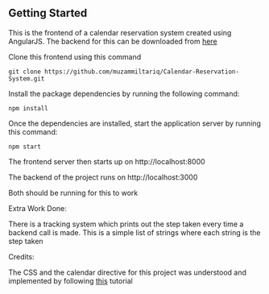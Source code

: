Getting Started
---------------
This is the frontend of a calendar reservation system created using AngularJS.
The backend for this can be downloaded from [here](https://bitbucket.org/mpopatia/reservation-calendar/src/master/)

Clone this frontend using this command
```
git clone https://github.com/muzammiltariq/Calendar-Reservation-System.git
```

Install the package dependencies by running the following command:

```
npm install
```
Once the dependencies are installed, start the application server by running this command:

```
npm start
```
The frontend server then starts up on http://localhost:8000

The backend of the project runs on http://localhost:3000

Both should be running for this to work

Extra Work Done:

There is a tracking system which prints out the step taken every time a backend call is made. This is a simple list of strings where each string is the step taken

Credits:

The CSS and the calendar directive for this project was understood and implemented by following [this](https://www.codementor.io/@chrisharrington/angularjs-tutorial-series-part-1-building-a-calendar-with-less-css-font-awesome-and-moment-8t6t6o9kx) tutorial
